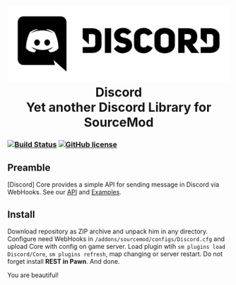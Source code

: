 <h1 align="center">
    <img src="https://raw.githubusercontent.com/CrazyHackGUT/Discord/master/.github/Discord_Logo.png" />
    <br />
    Discord
    <br />
    Yet another Discord Library for SourceMod
</h1>

### [![Build Status](https://travis-ci.org/CrazyHackGUT/Discord.svg?branch=master)](https://travis-ci.org/CrazyHackGUT/Discord) [![GitHub license](https://img.shields.io/badge/license-GPLv3-blue.svg?style=flat-square)](https://github.com/CrazyHackGUT/Discord/blob/master/LICENSE)

## Preamble
[Discord] Core provides a simple API for sending message in Discord via WebHooks. See our [API](https://github.com/CrazyHackGUT/Discord/wiki/API) and [Examples](https://github.com/CrazyHackGUT/Discord/wiki/Examples).

## Install
Download repository as ZIP archive and unpack him in any directory. Configure need WebHooks in `/addons/sourcemod/configs/Discord.cfg` and upload Core with config on game server. Load plugin wtih `sm plugins load Discord/Core`, `sm plugins refresh`, map changing or server restart. Do not forget install **REST in Pawn**. And done.

You are beautiful!

